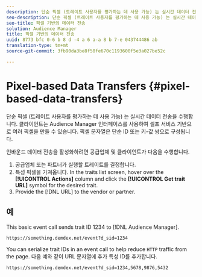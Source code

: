 ```yaml
---
description: 단순 픽셀 (트레이트 사용자를 평가하는 데 사용 가능) 는 실시간 데이터 전송을 수행합니다. 클라이언트는 Audience Manager 인터페이스를 사용하여 셀프 서비스 기반으로 여러 픽셀을 만들 수 있습니다. 픽셀 문자열은 단순 ID 또는 키-값 쌍으로 구성됩니다.
seo-description: 단순 픽셀 (트레이트 사용자를 평가하는 데 사용 가능) 는 실시간 데이터 전송을 수행합니다. 클라이언트는 Audience Manager 인터페이스를 사용하여 셀프 서비스 기반으로 여러 픽셀을 만들 수 있습니다. 픽셀 문자열은 단순 ID 또는 키-값 쌍으로 구성됩니다.
seo-title: 픽셀 기반의 데이터 전송
solution: Audience Manager
title: 픽셀 기반의 데이터 전송
uuid: 8773 bfc 0-6 b 8 d -4 a 6 a-a 8 b 7-e 043744486 ab
translation-type: tm+mt
source-git-commit: 3fb90da3be8f50fe670c1193600f5e3a027be52c

---
```



# Pixel-based Data Transfers {#pixel-based-data-transfers}

단순 픽셀 (트레이트 사용자를 평가하는 데 사용 가능) 는 실시간 데이터 전송을 수행합니다. 클라이언트는 Audience Manager 인터페이스를 사용하여 셀프 서비스 기반으로 여러 픽셀을 만들 수 있습니다. 픽셀 문자열은 단순 ID 또는 키-값 쌍으로 구성됩니다.

<!-- c_rt_inbound_pixel_transfers.xml -->

인바운드 데이터 전송을 활성화하려면 공급업체 및 클라이언트가 다음을 수행합니다.

1. 공급업체 또는 파트너가 실행할 트레이트를 결정합니다.
1. 특성 픽셀을 가져옵니다. In the traits list screen, hover over the **[!UICONTROL Actions]** column and click the **[!UICONTROL Get trait URL]** symbol for the desired trait.
1. Provide the [!DNL URL] to the vendor or partner.

## 예

This basic event call sends trait ID 1234 to [!DNL Audience Manager].

```
https://something.demdex.net/event?d_sid=1234
```

You can serialize trait IDs in an event call to help reduce `HTTP` traffic from the page. 다음 예와 같이 URL 문자열에 추가 특성 ID를 추가합니다.

```
https://something.demdex.net/event?d_sid=1234,5678,9876,5432
```
